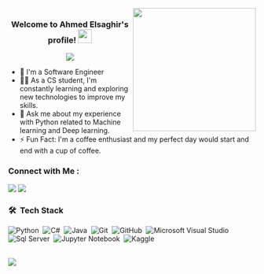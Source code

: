 
<img width="250" align="right" src="https://c.tenor.com/_DOBjnGspYAAAAAM/code-coding.gif">

<h3 align="center">
  Welcome to Ahmed Elsaghir's profile!
  <img src="https://media.giphy.com/media/hvRJCLFzcasrR4ia7z/giphy.gif" width="28">
</h3>

<!-- Typing SVG by DenverCoder1 - https://github.com/DenverCoder1/readme-typing-svg -->
<p align="center">
  <a href="https://github.com/DenverCoder1/readme-typing-svg"><img src="https://readme-typing-svg.herokuapp.com/?lines=Machine%20learning%20Deep20%learning;Data20%sciense;
                                                                font=Fira%20Code&center=true&width=440&height=45&color=f75c7e&vCenter=true&size=22"></a>
</p> 

- 🏢 I'm a Software Engineer 
- 👨‍💻 As a CS student, I'm constantly learning and exploring new technologies to improve my skills.
- 💬 Ask me about my experience with Python related to Machine learning and Deep learning.
- ⚡ Fun Fact: I'm a coffee enthusiast and my perfect day would start and end with a cup of coffee.

### Connect with Me :

<a href="https://linkedin.com/in/Ahmed Elsaghir" target="_blank"><img src="https://img.shields.io/badge/-Ahmed%20Elsaghir-0077B5?style=for-the-badge&logo=Linkedin&logoColor=white"/></a>
<a href="https://t.me/Aelsaghir" target="_blank"><img src="https://img.shields.io/badge/-Ahmed%20Elsaghir-0077B5?style=for-the-badge&logo=Telegram&logoColor=white"/></a>
### 🛠 &nbsp;Tech Stack
![Python](https://img.shields.io/badge/-Python-05122A?style=flat&logo=python)&nbsp;
![C#](https://img.shields.io/badge/-C#-05122A?style=flat&logo=c#)&nbsp;
![Java](https://img.shields.io/badge/-Java-05122A?style=flat&logo=java)&nbsp;
![Git](https://img.shields.io/badge/-Git-05122A?style=flat&logo=git)&nbsp;
![GitHub](https://img.shields.io/badge/-GitHub-05122A?style=flat&logo=github)&nbsp;
![Microsoft Visual Studio](https://img.shields.io/badge/-Microsoft%20Visual%20Studio-05122A?style=flat&logo=microsoft-visual-studio&logoColor=007ACC)&nbsp;
![Sql Server](https://img.shields.io/badge/-Sql%20Server-05122A?style=flat&logo=sql-server&logoColor=007ACC)&nbsp;
![Jupyter Notebook](https://img.shields.io/badge/-Jupyter%20Notebook-05122A?style=flat&logo=jupyter&logoColor=007ACC)&nbsp;
![Kaggle](https://img.shields.io/badge/-kaggle-05122A?style=flat&logo=kaggle&logoColor=007ACC)&nbsp;




<br>
<a href="https://komarev.com/ghpvc/?username=ahmedelsaghir&style=for-the-badge">
    <img src="https://komarev.com/ghpvc/?username=ahmedelsaghir&style=for-the-badge">
</a>
